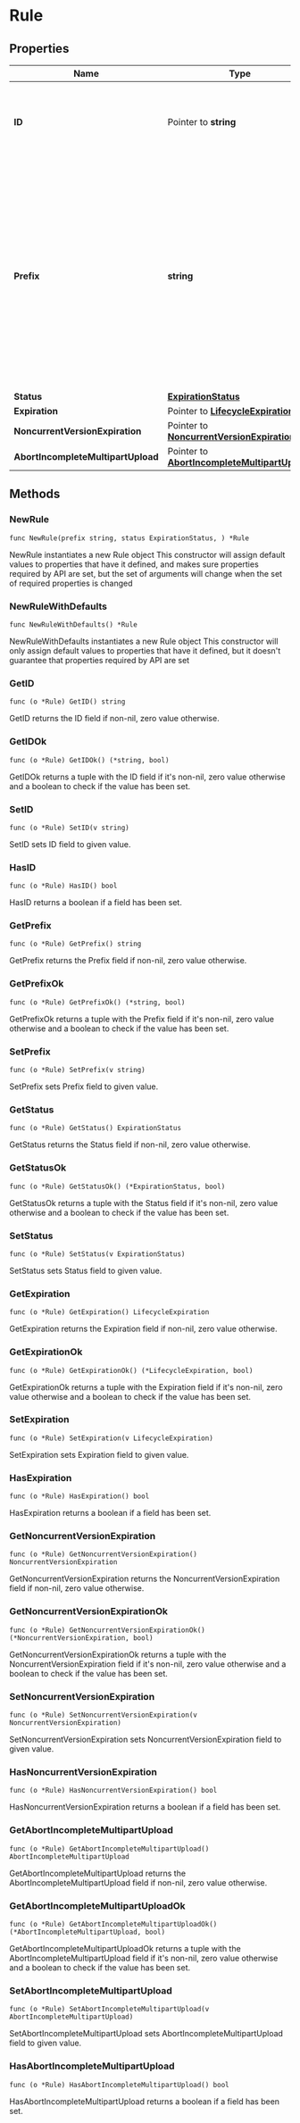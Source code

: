 # Rule

## Properties

|Name | Type | Description | Notes|
|------------ | ------------- | ------------- | -------------|
|**ID** | Pointer to **string** | Unique identifier for the rule. The value can&#39;t be longer than 255 characters. | [optional] |
|**Prefix** | **string** | Object key prefix that identifies one or more objects to which this rule applies. Replacement must be made for object keys containing special characters (such as carriage returns) when using XML requests. | |
|**Status** | [**ExpirationStatus**](ExpirationStatus.md) |  | |
|**Expiration** | Pointer to [**LifecycleExpiration**](LifecycleExpiration.md) |  | [optional] |
|**NoncurrentVersionExpiration** | Pointer to [**NoncurrentVersionExpiration**](NoncurrentVersionExpiration.md) |  | [optional] |
|**AbortIncompleteMultipartUpload** | Pointer to [**AbortIncompleteMultipartUpload**](AbortIncompleteMultipartUpload.md) |  | [optional] |

## Methods

### NewRule

`func NewRule(prefix string, status ExpirationStatus, ) *Rule`

NewRule instantiates a new Rule object
This constructor will assign default values to properties that have it defined,
and makes sure properties required by API are set, but the set of arguments
will change when the set of required properties is changed

### NewRuleWithDefaults

`func NewRuleWithDefaults() *Rule`

NewRuleWithDefaults instantiates a new Rule object
This constructor will only assign default values to properties that have it defined,
but it doesn't guarantee that properties required by API are set

### GetID

`func (o *Rule) GetID() string`

GetID returns the ID field if non-nil, zero value otherwise.

### GetIDOk

`func (o *Rule) GetIDOk() (*string, bool)`

GetIDOk returns a tuple with the ID field if it's non-nil, zero value otherwise
and a boolean to check if the value has been set.

### SetID

`func (o *Rule) SetID(v string)`

SetID sets ID field to given value.

### HasID

`func (o *Rule) HasID() bool`

HasID returns a boolean if a field has been set.

### GetPrefix

`func (o *Rule) GetPrefix() string`

GetPrefix returns the Prefix field if non-nil, zero value otherwise.

### GetPrefixOk

`func (o *Rule) GetPrefixOk() (*string, bool)`

GetPrefixOk returns a tuple with the Prefix field if it's non-nil, zero value otherwise
and a boolean to check if the value has been set.

### SetPrefix

`func (o *Rule) SetPrefix(v string)`

SetPrefix sets Prefix field to given value.


### GetStatus

`func (o *Rule) GetStatus() ExpirationStatus`

GetStatus returns the Status field if non-nil, zero value otherwise.

### GetStatusOk

`func (o *Rule) GetStatusOk() (*ExpirationStatus, bool)`

GetStatusOk returns a tuple with the Status field if it's non-nil, zero value otherwise
and a boolean to check if the value has been set.

### SetStatus

`func (o *Rule) SetStatus(v ExpirationStatus)`

SetStatus sets Status field to given value.


### GetExpiration

`func (o *Rule) GetExpiration() LifecycleExpiration`

GetExpiration returns the Expiration field if non-nil, zero value otherwise.

### GetExpirationOk

`func (o *Rule) GetExpirationOk() (*LifecycleExpiration, bool)`

GetExpirationOk returns a tuple with the Expiration field if it's non-nil, zero value otherwise
and a boolean to check if the value has been set.

### SetExpiration

`func (o *Rule) SetExpiration(v LifecycleExpiration)`

SetExpiration sets Expiration field to given value.

### HasExpiration

`func (o *Rule) HasExpiration() bool`

HasExpiration returns a boolean if a field has been set.

### GetNoncurrentVersionExpiration

`func (o *Rule) GetNoncurrentVersionExpiration() NoncurrentVersionExpiration`

GetNoncurrentVersionExpiration returns the NoncurrentVersionExpiration field if non-nil, zero value otherwise.

### GetNoncurrentVersionExpirationOk

`func (o *Rule) GetNoncurrentVersionExpirationOk() (*NoncurrentVersionExpiration, bool)`

GetNoncurrentVersionExpirationOk returns a tuple with the NoncurrentVersionExpiration field if it's non-nil, zero value otherwise
and a boolean to check if the value has been set.

### SetNoncurrentVersionExpiration

`func (o *Rule) SetNoncurrentVersionExpiration(v NoncurrentVersionExpiration)`

SetNoncurrentVersionExpiration sets NoncurrentVersionExpiration field to given value.

### HasNoncurrentVersionExpiration

`func (o *Rule) HasNoncurrentVersionExpiration() bool`

HasNoncurrentVersionExpiration returns a boolean if a field has been set.

### GetAbortIncompleteMultipartUpload

`func (o *Rule) GetAbortIncompleteMultipartUpload() AbortIncompleteMultipartUpload`

GetAbortIncompleteMultipartUpload returns the AbortIncompleteMultipartUpload field if non-nil, zero value otherwise.

### GetAbortIncompleteMultipartUploadOk

`func (o *Rule) GetAbortIncompleteMultipartUploadOk() (*AbortIncompleteMultipartUpload, bool)`

GetAbortIncompleteMultipartUploadOk returns a tuple with the AbortIncompleteMultipartUpload field if it's non-nil, zero value otherwise
and a boolean to check if the value has been set.

### SetAbortIncompleteMultipartUpload

`func (o *Rule) SetAbortIncompleteMultipartUpload(v AbortIncompleteMultipartUpload)`

SetAbortIncompleteMultipartUpload sets AbortIncompleteMultipartUpload field to given value.

### HasAbortIncompleteMultipartUpload

`func (o *Rule) HasAbortIncompleteMultipartUpload() bool`

HasAbortIncompleteMultipartUpload returns a boolean if a field has been set.


